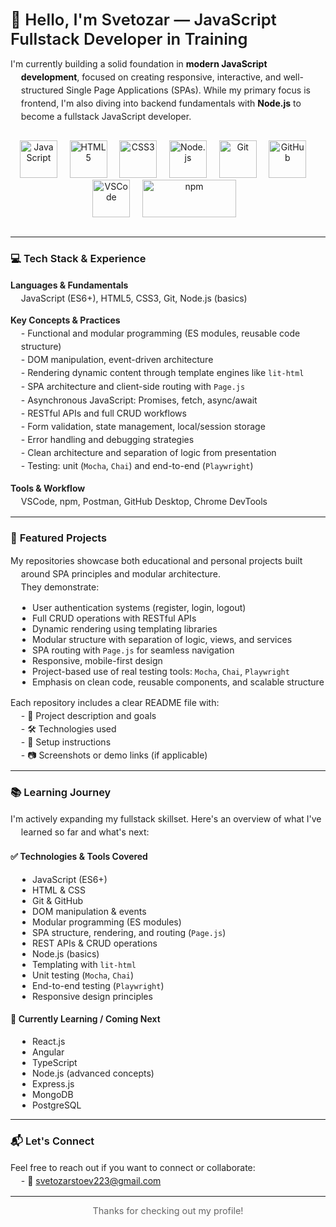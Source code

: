 <h2 style="font-weight: 600; font-size: 1.6rem; margin-bottom: 0.5em;">
  👋 Hello, I'm Svetozar — JavaScript Fullstack Developer in Training
</h2>

<p style="text-indent: -1.2em; padding-left: 1.2em; line-height: 1.5; color: #222;">
  I'm currently building a solid foundation in <strong style="color:#111;">modern JavaScript development</strong>, focused on creating responsive, interactive, and well-structured Single Page Applications (SPAs).  
  While my primary focus is frontend, I'm also diving into backend fundamentals with <strong style="color:#111;">Node.js</strong> to become a fullstack JavaScript developer.
</p>

<p align="center" style="margin-top: 2em; margin-bottom: 2em;">
  <!-- Languages & Tools Icons -->
  <img src="https://cdn.jsdelivr.net/gh/devicons/devicon/icons/javascript/javascript-original.svg" width="60" height="60" alt="JavaScript"/>&nbsp;&nbsp;&nbsp;&nbsp;
  <img src="https://cdn.jsdelivr.net/gh/devicons/devicon/icons/html5/html5-original.svg" width="60" height="60" alt="HTML5"/>&nbsp;&nbsp;&nbsp;&nbsp;
  <img src="https://cdn.jsdelivr.net/gh/devicons/devicon/icons/css3/css3-original.svg" width="60" height="60" alt="CSS3"/>&nbsp;&nbsp;&nbsp;&nbsp;
  <img src="https://cdn.jsdelivr.net/gh/devicons/devicon/icons/nodejs/nodejs-original.svg" width="60" height="60" alt="Node.js"/>&nbsp;&nbsp;&nbsp;&nbsp;
  <img src="https://cdn.jsdelivr.net/gh/devicons/devicon/icons/git/git-original.svg" width="60" height="60" alt="Git"/>&nbsp;&nbsp;&nbsp;&nbsp;
  <img src="https://cdn.jsdelivr.net/gh/devicons/devicon/icons/github/github-original.svg" width="60" height="60" alt="GitHub"/>&nbsp;&nbsp;&nbsp;&nbsp;
  <img src="https://cdn.jsdelivr.net/gh/devicons/devicon/icons/vscode/vscode-original.svg" width="60" height="60" alt="VSCode"/>&nbsp;&nbsp;&nbsp;&nbsp;
  <img src="https://img.shields.io/badge/npm-CB3837?logo=npm&logoColor=white" width="150" height="60" alt="npm"/>&nbsp;&nbsp;&nbsp;
</p>

<hr>

<h3 style="font-weight: 600; color:#111;">💻 Tech Stack & Experience</h3>

<p style="text-indent: -1.2em; padding-left: 1.2em; line-height: 1.5; color:#222;">
  <strong>Languages & Fundamentals</strong><br>
  JavaScript (ES6+), HTML5, CSS3, Git, Node.js (basics)
</p>

<p style="text-indent: -1.2em; padding-left: 1.2em; line-height: 1.5; color:#222;">
  <strong>Key Concepts & Practices</strong><br>
  - Functional and modular programming (ES modules, reusable code structure)<br>
  - DOM manipulation, event-driven architecture<br>
  - Rendering dynamic content through template engines like <code>lit-html</code><br>
  - SPA architecture and client-side routing with <code>Page.js</code><br>
  - Asynchronous JavaScript: Promises, fetch, async/await<br>
  - RESTful APIs and full CRUD workflows<br>
  - Form validation, state management, local/session storage<br>
  - Error handling and debugging strategies<br>
  - Clean architecture and separation of logic from presentation<br>
  - Testing: unit (<code>Mocha</code>, <code>Chai</code>) and end-to-end (<code>Playwright</code>)
</p>

<p style="text-indent: -1.2em; padding-left: 1.2em; line-height: 1.5; color:#222;">
  <strong>Tools & Workflow</strong><br>
  VSCode, npm, Postman, GitHub Desktop, Chrome DevTools
</p>

<hr>

<h3 style="font-weight: 600; color:#111;">🚀 Featured Projects</h3>

<p style="text-indent: -1.2em; padding-left: 1.2em; line-height: 1.5; color:#222;">
  My repositories showcase both educational and personal projects built around SPA principles and modular architecture.<br>
  They demonstrate:
</p>

<ul style="color:#222; padding-left: 2.5em;">
  <li>User authentication systems (register, login, logout)</li>
  <li>Full CRUD operations with RESTful APIs</li>
  <li>Dynamic rendering using templating libraries</li>
  <li>Modular structure with separation of logic, views, and services</li>
  <li>SPA routing with <code>Page.js</code> for seamless navigation</li>
  <li>Responsive, mobile-first design</li>
  <li>Project-based use of real testing tools: <code>Mocha</code>, <code>Chai</code>, <code>Playwright</code></li>
  <li>Emphasis on clean code, reusable components, and scalable structure</li>
</ul>

<p style="text-indent: -1.2em; padding-left: 1.2em; line-height: 1.5; color:#222;">
  Each repository includes a clear README file with:<br>
  - 📝 Project description and goals<br>
  - 🛠️ Technologies used<br>
  - 🔧 Setup instructions<br>
  - 📷 Screenshots or demo links (if applicable)
</p>

<hr>

<h3 style="font-weight: 600; color:#111;">📚 Learning Journey</h3>

<p style="text-indent: -1.2em; padding-left: 1.2em; line-height: 1.5; color:#222;">
  I'm actively expanding my fullstack skillset. Here's an overview of what I've learned so far and what's next:
</p>

<h4 style="font-weight: 600; color:#111;">✅ Technologies & Tools Covered</h4>

<ul style="color:#222; padding-left: 2.5em;">
  <li>JavaScript (ES6+)</li>
  <li>HTML & CSS</li>
  <li>Git & GitHub</li>
  <li>DOM manipulation & events</li>
  <li>Modular programming (ES modules)</li>
  <li>SPA structure, rendering, and routing (<code>Page.js</code>)</li>
  <li>REST APIs & CRUD operations</li>
  <li>Node.js (basics)</li>
  <li>Templating with <code>lit-html</code></li>
  <li>Unit testing (<code>Mocha</code>, <code>Chai</code>)</li>
  <li>End-to-end testing (<code>Playwright</code>)</li>
  <li>Responsive design principles</li>
</ul>

<h4 style="font-weight: 600; color:#111;">🧠 Currently Learning / Coming Next</h4>

<ul style="color:#222; padding-left: 2.5em;">
  <li>React.js</li>
  <li>Angular</li>
  <li>TypeScript</li>
  <li>Node.js (advanced concepts)</li>
  <li>Express.js</li>
  <li>MongoDB</li>
  <li>PostgreSQL</li>
</ul>

<hr>

<h3 style="font-weight: 600; color:#111;">📬 Let's Connect</h3>

<p style="text-indent: -1.2em; padding-left: 1.2em; line-height: 1.5; color:#222;">
  Feel free to reach out if you want to connect or collaborate:<br>
  - 📧 <a href="mailto:svetozarstoev223@gmail.com">svetozarstoev223@gmail.com</a>
</p>

<hr>

<p style="color:#666; font-size: 0.9rem; text-align: center;">
  Thanks for checking out my profile!
</p>
